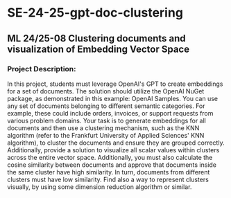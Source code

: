 # SE-24-25-gpt-doc-clustering

## ML 24/25-08 Clustering documents and visualization of Embedding Vector Space

### Project Description:
In this project, students must leverage OpenAI's GPT to create embeddings for a set of documents. The solution should utilize the OpenAI NuGet package, as demonstrated in this example: OpenAI Samples.
You can use any set of documents belonging to different semantic categories. For example, these could include orders, invoices, or support requests from various problem domains.
Your task is to generate embeddings for all documents and then use a clustering mechanism, such as the KNN algorithm (refer to the Frankfurt University of Applied Sciences' KNN algorithm), to cluster the documents and ensure they are grouped correctly. Additionally, provide a solution to visualize all scalar values within clusters across the entire vector space.
Additionally, you must also calculate the cosine similarity between documents and approve that documents inside the same cluster have high similarity. In turn, documents from different clusters must have low similarity.
Find also a way to represent clusters visually, by using some dimension reduction algorithm or similar.
